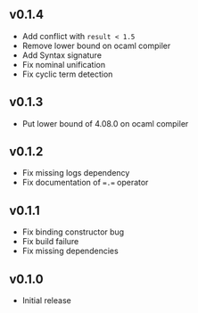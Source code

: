 ## v0.1.4

- Add conflict with `result < 1.5`
- Remove lower bound on ocaml compiler
- Add Syntax signature
- Fix nominal unification
- Fix cyclic term detection

## v0.1.3

- Put lower bound of 4.08.0 on ocaml compiler

## v0.1.2

- Fix missing logs dependency
- Fix documentation of `=.=` operator

## v0.1.1

- Fix binding constructor bug
- Fix build failure
- Fix missing dependencies

## v0.1.0

- Initial release
